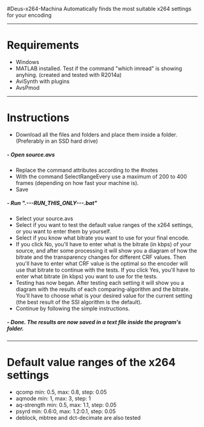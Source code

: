 #Deus-x264-Machina
Automatically finds the most suitable x264 settings for your encoding

-----------------------------------------------------------------------------------------------

# Requirements
 - Windows
 - MATLAB installed. Test if the command "which imread" is showing anyhing. (created and tested with R2014a)
 - AviSynth with plugins
 - AvsPmod
 
-----------------------------------------------------------------------------------------------

# Instructions

 - Download all the files and folders and place them inside a folder. (Preferably in an SSD hard drive)

##### - Open source.avs

 - Replace the command attributes according to the #notes
 - With the command SelectRangeEvery use a maximum of 200 to 400 frames (depending on how fast your machine is).
 - Save

##### - Run ".---RUN_THIS_ONLY---.bat"

 - Select your source.avs
 - Select if you want to test the default value ranges of the x264 settings, or you want to enter them by yourself.
 - Select if you know what bitrate you want to use for your final encode.
 - If you click No, you'll have to enter what is the bitrate (in kbps) of your source, and after some processing it will show you a diagram of how the bitrate and the transparency changes for different CRF values. Then you'll have to enter what CRF value is the optimal so the encoder will use that bitrate to continue with the tests. If you click Yes, you'll have to enter what bitrate (in kbps) you want to use for the tests.
 - Testing has now began. After testing each setting it will show you a diagram with the results of each comparing-algorithm and the bitrate. You'll have to choose what is your desired value for the current setting (the best result of the SSI algorithm is the default).
 - Continue by following the simple instructions.

##### - Done. The results are now saved in a text file inside the program's folder.

-----------------------------------------------------------------------------------------------

# Default value ranges of the x264 settings
 - qcomp min: 0.5, max: 0.8, step: 0.05
 - aqmode min: 1, max: 3, step: 1
 - aq-strength min: 0.5, max: 1.1, step: 0.05
 - psyrd min: 0.6:0, max: 1.2:0.1, step: 0.05
 - deblock, mbtree and dct-decimate are also tested
 
